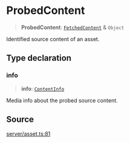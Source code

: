 # ProbedContent

> **ProbedContent**: [`FetchedContent`](FetchedContent.md) & `Object`

Identified source content of an asset.

## Type declaration

### info

> **info**: [`ContentInfo`](ContentInfo.md)

Media info about the probed source content.

## Source

[server/asset.ts:81](https://github.com/Elringus/Imgit/blob/f5cda02/src/server/asset.ts#L81)
